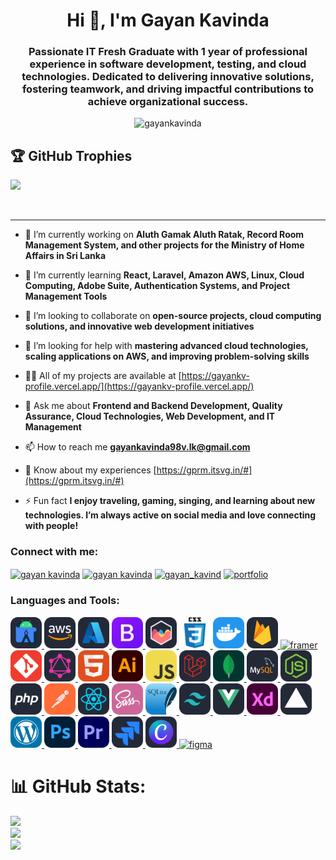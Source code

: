 <h1 align="center">Hi 👋, I'm Gayan Kavinda</h1>
<h3 align="center">Passionate IT Fresh Graduate with 1 year of professional experience in software development, testing, and cloud technologies. Dedicated to delivering innovative solutions, fostering teamwork, and driving impactful contributions to achieve organizational success.</h3>

<p align="center"> <img src="https://komarev.com/ghpvc/?username=gayankavinda&label=Profile%20views&color=0e75b6&style=flat" alt="gayankavinda" /> </p>

## 🏆 GitHub Trophies
![](https://github-profile-trophy.vercel.app/?username=GayanKavinda&theme=radical&no-frame=false&no-bg=false&margin-w=4)

<p align="left"> <a href="https://twitter.com/" target="blank"><img src="https://img.shields.io/twitter/follow/?logo=twitter&style=for-the-badge" alt="" /></a> </p>

---

- 🔭 I’m currently working on **Aluth Gamak Aluth Ratak, Record Room Management System, and other projects for the Ministry of Home Affairs in Sri Lanka**

- 🌱 I’m currently learning **React, Laravel, Amazon AWS, Linux, Cloud Computing, Adobe Suite, Authentication Systems, and Project Management Tools**

- 👯 I’m looking to collaborate on **open-source projects, cloud computing solutions, and innovative web development initiatives**

- 🤝 I’m looking for help with **mastering advanced cloud technologies, scaling applications on AWS, and improving problem-solving skills**

- 👨‍💻 All of my projects are available at [https://gayankv-profile.vercel.app/](https://gayankv-profile.vercel.app/)

- 💬 Ask me about **Frontend and Backend Development, Quality Assurance, Cloud Technologies, Web Development, and IT Management**

- 📫 How to reach me **gayankavinda98v.lk@gmail.com**

- 📄 Know about my experiences [https://gprm.itsvg.in/#](https://gprm.itsvg.in/#)

- ⚡ Fun fact **I enjoy traveling, gaming, singing, and learning about new technologies. I’m always active on social media and love connecting with people!**

<h3 align="left">Connect with me:</h3>
<p align="left">
<a href="https://linkedin.com/in/gayan kavinda" target="blank"><img align="center" src="https://raw.githubusercontent.com/rahuldkjain/github-profile-readme-generator/master/src/images/icons/Social/linked-in-alt.svg" alt="gayan kavinda" height="30" width="50" /></a>
<a href="https://fb.com/gayan kavinda" target="blank"><img align="center" src="https://raw.githubusercontent.com/rahuldkjain/github-profile-readme-generator/master/src/images/icons/Social/facebook.svg" alt="gayan kavinda" height="30" width="50" /></a>
<a href="https://instagram.com/gayan_kavind" target="blank"><img align="center" src="https://raw.githubusercontent.com/rahuldkjain/github-profile-readme-generator/master/src/images/icons/Social/instagram.svg" alt="gayan_kavind" height="30" width="50" /></a>
<a href="https://gayankv-profile.vercel.app/" target="blank"><img align="center" src="https://github.com/GayanKavinda/GayanKv-Profile/blob/main/public/images/og_image.jpg" alt="portfolio" height="30" width="50" /></a>
</p>

<h3 align="left">Languages and Tools:</h3>
<p align="left"> <a href="https://developer.android.com" target="_blank" rel="noreferrer"> <img src="https://github.com/tandpfun/skill-icons/blob/main/icons/AndroidStudio-Dark.svg" alt="android" width="50" height="50"/> </a> <a href="https://aws.amazon.com" target="_blank" rel="noreferrer"> <img src="https://github.com/tandpfun/skill-icons/blob/main/icons/AWS-Dark.svg" alt="aws" width="50" height="50"/> </a> <a href="https://azure.microsoft.com/en-in/" target="_blank" rel="noreferrer"> <img src="https://github.com/tandpfun/skill-icons/blob/main/icons/Azure-Dark.svg" alt="azure" width="50" height="50"/> </a> <a href="https://getbootstrap.com" target="_blank" rel="noreferrer"> <img src="https://github.com/tandpfun/skill-icons/blob/main/icons/Bootstrap.svg" alt="bootstrap" width="50" height="50"/> </a> <a href="https://www.chartjs.org" target="_blank" rel="noreferrer"> <img src="https://github.com/LelouchFR/skill-icons/blob/main/assets/chartjs-dark.svg" alt="chartjs" width="50" height="50"/> </a> <a href="https://www.w3schools.com/css/" target="_blank" rel="noreferrer"> <img src="https://raw.githubusercontent.com/devicons/devicon/master/icons/css3/css3-original-wordmark.svg" alt="css3" width="50" height="50"/> </a> <a href="https://www.docker.com/" target="_blank" rel="noreferrer"> <img src="https://github.com/tandpfun/skill-icons/blob/main/icons/Docker.svg" alt="docker" width="50" height="50"/> </a> <a href="https://firebase.google.com/" target="_blank" rel="noreferrer"> <img src="https://github.com/tandpfun/skill-icons/blob/main/icons/Firebase-Dark.svg" alt="firebase" width="50" height="50"/> </a> <a href="https://www.framer.com/" target="_blank" rel="noreferrer"> <img src="https://www.vectorlogo.zone/logos/framer/framer-icon.svg" alt="framer" width="50" height="50"/> </a> <a href="https://git-scm.com/" target="_blank" rel="noreferrer"> <img src="https://github.com/tandpfun/skill-icons/blob/main/icons/Git.svg" alt="git" width="50" height="50"/> </a> <a href="https://graphql.org" target="_blank" rel="noreferrer"> <img src="https://github.com/tandpfun/skill-icons/blob/main/icons/GraphQL-Dark.svg" alt="graphql" width="50" height="50"/> </a> <a href="https://www.w3.org/html/" target="_blank" rel="noreferrer"> <img src="https://github.com/tandpfun/skill-icons/blob/main/icons/HTML.svg" alt="html5" width="50" height="50"/> </a> <a href="https://www.adobe.com/in/products/illustrator.html" target="_blank" rel="noreferrer"> <img src="https://github.com/tandpfun/skill-icons/blob/main/icons/Illustrator.svg" alt="illustrator" width="50" height="50"/> </a> <a href="https://developer.mozilla.org/en-US/docs/Web/JavaScript" target="_blank" rel="noreferrer"> <img src="https://github.com/tandpfun/skill-icons/blob/main/icons/JavaScript.svg" alt="javascript" width="50" height="50"/> </a> <a href="https://laravel.com/" target="_blank" rel="noreferrer"> <img src="https://github.com/tandpfun/skill-icons/blob/main/icons/Laravel-Dark.svg" alt="laravel" width="50" height="50"/> </a> <a href="https://www.mongodb.com/" target="_blank" rel="noreferrer"> <img src="https://github.com/tandpfun/skill-icons/blob/main/icons/MongoDB.svg" alt="mongodb" width="50" height="50"/> </a> <a href="https://www.mysql.com/" target="_blank" rel="noreferrer"> <img src="https://github.com/tandpfun/skill-icons/blob/main/icons/MySQL-Dark.svg" alt="mysql" width="50" height="50"/> </a> <a href="https://nodejs.org" target="_blank" rel="noreferrer"> <img src="https://github.com/tandpfun/skill-icons/blob/main/icons/NodeJS-Dark.svg" alt="nodejs" width="50" height="50"/> </a> <a href="https://www.php.net" target="_blank" rel="noreferrer"> <img src="https://github.com/tandpfun/skill-icons/blob/main/icons/PHP-Dark.svg" alt="php" width="50" height="50"/> </a> <a href="https://postman.com" target="_blank" rel="noreferrer"> <img src="https://github.com/tandpfun/skill-icons/blob/main/icons/Postman.svg" alt="postman" width="50" height="50"/> </a> <a href="https://reactjs.org/" target="_blank" rel="noreferrer"> <img src="https://github.com/tandpfun/skill-icons/blob/main/icons/React-Dark.svg" alt="react" width="50" height="50"/> </a> <a href="https://sass-lang.com" target="_blank" rel="noreferrer"> <img src="https://github.com/tandpfun/skill-icons/blob/main/icons/Sass.svg" alt="sass" width="50" height="50"/> </a> <a href="https://www.sqlite.org/" target="_blank" rel="noreferrer"> <img src="https://github.com/tandpfun/skill-icons/blob/main/icons/SQLite.svg" alt="sqlite" width="50" height="50"/> </a> <a href="https://tailwindcss.com/" target="_blank" rel="noreferrer"> <img src="https://github.com/tandpfun/skill-icons/blob/main/icons/TailwindCSS-Dark.svg" alt="tailwind" width="50" height="50"/> </a> <a href="https://vuejs.org/" target="_blank" rel="noreferrer"> <img src="https://github.com/tandpfun/skill-icons/blob/main/icons/VueJS-Dark.svg" alt="vuejs" width="50" height="50"/> </a> <a href="https://adobexdplatform.com/" target="_blank" rel="noreferrer"> <img src="https://github.com/tandpfun/skill-icons/blob/main/icons/XD.svg" alt="xd" width="50" height="50"/> </a> <a href="https://vercel.com/" target="_blank" rel="noreferrer"> <img src="https://github.com/tandpfun/skill-icons/blob/main/icons/Vercel-Dark.svg" alt="vercel" width="50" height="50"/> </a> <a href="https://wordpress.com/" target="_blank" rel="noreferrer"> <img src="https://github.com/tandpfun/skill-icons/blob/main/icons/Wordpress.svg" alt="wordPress" width="50" height="50"/> </a> <a href="https://www.adobe.com/sg/products/photoshop.html" target="_blank" rel="noreferrer"> <img src="https://github.com/tandpfun/skill-icons/blob/main/icons/Photoshop.svg" alt="photoshop" width="50" height="50"/> </a> <a href="https://www.adobe.com/" target="_blank" rel="noreferrer"> <img src="https://github.com/tandpfun/skill-icons/blob/main/icons/Premiere.svg" alt="premiere" width="50" height="50"/> </a> <a href="https://www.atlassian.com/software/jira" target="_blank" rel="noreferrer"> <img src="https://github.com/LelouchFR/skill-icons/blob/main/assets/jira-dark.svg" alt="jira" width="50" height="50"/> </a> <a href="https://www.canva.com/" target="_blank" rel="noreferrer"> <img src="https://github.com/LelouchFR/skill-icons/blob/main/assets/canva-dark.svg" alt="canva" width="50" height="50"/> </a> <a href="https://www.figma.com/" target="_blank" rel="noreferrer"> <img src="https://github.com/LelouchFR/skill-icons/blob/main/assets/figma-dark.svg" alt="figma" width="50" height="50"/> </a> </p>

# 📊 GitHub Stats:
![](https://github-readme-stats.vercel.app/api?username=GayanKavinda&theme=radical&hide_border=false&include_all_commits=false&count_private=false)<br/>
![](https://github-readme-streak-stats.herokuapp.com/?user=GayanKavinda&theme=radical&hide_border=false)<br/>
![](https://github-readme-stats.vercel.app/api/top-langs/?username=GayanKavinda&theme=radical&hide_border=false&include_all_commits=false&count_private=false&layout=compact)

